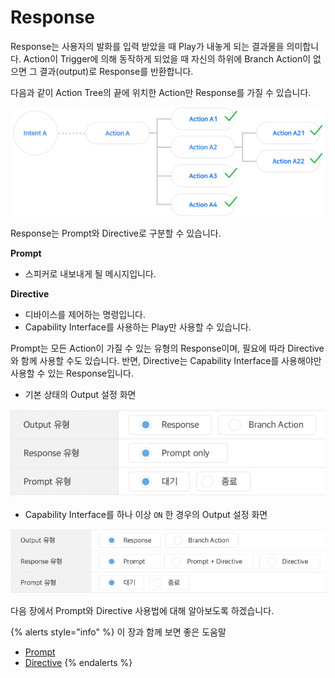 # Response

Response는 사용자의 발화를 입력 받았을 때 Play가 내놓게 되는 결과물을 의미합니다. Action이 Trigger에 의해 동작하게 되었을 때 자신의 하위에 Branch Action이 없으면 그 결과(output)로 Response를 반환합니다.

다음과 같이 Action Tree의 끝에 위치한 Action만 Response를 가질 수 있습니다.

![](/assets/images/use-branch-actions-04.png)

Response는 Prompt와 Directive로 구분할 수 있습니다.

**Prompt**

* 스피커로 내보내게 될 메시지입니다.

**Directive**

* 디바이스를 제어하는 명령입니다.
* Capability Interface를 사용하는 Play만 사용할 수 있습니다.

Prompt는 모든 Action이 가질 수 있는 유형의 Response이며, 필요에 따라 Directive와 함께 사용할 수도 있습니다. 반면, Directive는 Capability Interface를 사용해야만 사용할 수 있는 Response입니다.

* 기본 상태의 Output 설정 화면

![](/assets/images/use-responses-01.png)

* Capability Interface를 하나 이상 `ON` 한 경우의 Output 설정 화면

![](/assets/images/use-responses-02.png)

다음 장에서 Prompt와 Directive 사용법에 대해 알아보도록 하겠습니다.

{% alerts style="info" %}
이 장과 함께 보면 좋은 도움말

* [Prompt](./use-responses/use-prompts)
* [Directive](./use-responses/use-directives)
{% endalerts %}
